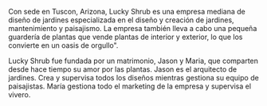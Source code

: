 Con sede en Tuscon, Arizona, Lucky Shrub es una empresa mediana de diseño de jardines especializada en el diseño y creación de jardines, mantenimiento y paisajismo. La empresa también lleva a cabo una pequeña guardería de plantas que vende plantas de interior y exterior, lo que los convierte en un oasis de orgullo".

Lucky Shrub fue fundada por un matrimonio, Jason y Maria, que comparten desde hace tiempo su amor por las plantas. Jason es el arquitecto de jardines. Crea y supervisa todos los diseños mientras gestiona su equipo de paisajistas. María gestiona todo el marketing de la empresa y supervisa el vivero.
